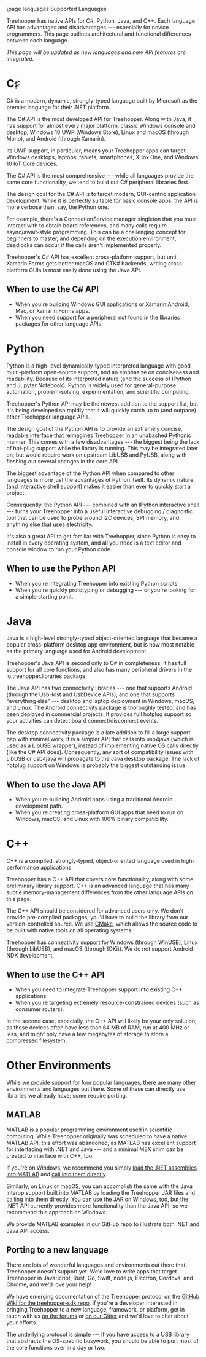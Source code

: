 \page languages Supported Languages

Treehopper has native APIs for C#, Python, Java, and C++. Each language API has advantages and disadvantages --- especially for novice programmers. This page outlines architectural and functional differences between each language.

*This page will be updated as new languages and new API features are integrated.*

# C♯
C# is a modern, dynamic, strongly-typed language built by Microsoft as the premier language for their .NET platform. 

The C# API is the most developed API for Treehopper. Along with Java, it has support for almost every major platform: classic Windows console and desktop, Windows 10 UWP (Windows Store), Linux and macOS (through Mono), and Android (through Xamarin). 

Its UWP support, in particular, means your Treehopper apps can target Windows desktops, laptops, tablets, smartphones, XBox One, and Windows 10 IoT Core devices.

The C# API is the most comprehensive --- while all languages provide the same core functionality, we tend to build out C# peripheral libraries first.

The design goal for the C# API is to target modern, GUI-centric application development. While it is perfectly suitable for basic console apps, the API is more verbose than, say, the Python one.

For example, there's a ConnectionService manager singleton that you must interact with to obtain board references, and many calls require async/await-style programming. This can be a challenging concept for beginners to master, and depending on the execution environment, deadlocks can occur if the calls aren't implemented properly.

Treehopper's C# API has excellent cross-platform support, but until Xamarin.Forms gets better macOS and GTK# backends, writing cross-platform GUIs is most easily done using the Java API.

## When to use the C# API
 - When you're building Windows GUI applications or Xamarin Android, Mac, or Xamarin.Forms apps.
 - When you need support for a peripheral not found in the libraries packages for other language APIs.

# Python
Python is a high-level dynamically-typed interpreted language with good multi-platform open-source support, and an emphasize on conciseness and readability. Because of its interpreted nature (and the success of IPython and Jupyter Notebook), Python is widely used for general-purpose automation, problem-solving, experimentation, and scientific computing.

Treehopper's Python API may be the newest addition to the support list, but it's being developed so rapidly that it will quickly catch up to (and outpace) other Treehopper language APIs.

The design goal of the Python API is to provide an extremely concise, readable interface that reimagines Treehopper in an unabashed Pythonic manner. This comes with a few disadvantages --- the biggest being the lack of hot-plug support while the library is running. This may be integrated later on, but would require work on upstream LibUSB and PyUSB, along with fleshing out several changes in the core API.

The biggest advantage of the Python API when compared to other languages is more just the advantages of Python itself. Its dynamic nature (and interactive shell support) makes it easier than ever to quickly start a project.

Consequently, the Python API --- combined with an IPython interactive shell --- turns your Treehopper into a useful interactive debugging / diagnostic tool that can be used to probe around I2C devices, SPI memory, and anything else that uses electricity.

It's also a great API to get familiar with Treehopper, since Python is easy to install in every operating system, and all you need is a text editor and console window to run your Python code.

## When to use the Python API
 - When you're integrating Treehopper into existing Python scripts.
 - When you're quickly prototyping or debugging --- or you're looking for a simple starting point.

# Java
Java is a high-level strongly-typed object-oriented language that became a popular cross-platform desktop app environment, but is now most notable as the primary language used for Android development.

Treehopper's Java API is second only to C# in completeness; it has full support for all core functions, and also has many peripheral drivers in the io.treehopper.libraries package.

The Java API has two connectivity libraries --- one that supports Android (through the UsbHost and UsbDevice APIs), and one that supports "everything else" --- desktop and laptop deployment in Windows, macOS, and Linux. The Android connectivity package is thoroughly tested, and has been deployed in commercial projects. It provides full hotplug support so your activities can detect board connect/disconnect events.

The desktop connectivity package is a late addition to fill a large support gap with minimal work; it is a simpler API that calls into usb4java (which is used as a LibUSB wrapper), instead of implementing native OS calls directly (like the C# API does). Consequently, any sort of compatibility issues with LibUSB or usb4java will propagate to the Java desktop package. The lack of hotplug support on Windows is probably the biggest outstanding issue.

## When to use the Java API
 - When you're building Android apps using a traditional Android development path.
 - When you're creating cross-platform GUI apps that need to run on Windows, macOS, and Linux with 100% binary compatibility.

# C++
C++ is a compiled, strongly-typed, object-oriented language used in high-performance applications.

Treehopper has a C++ API that covers core functionality, along with some preliminary library support. C++ is an advanced language that has many subtle memory-management differences from the other language APIs on this page.

The C++ API should be considered for advanced users only. We don't provide pre-compiled packages; you'll have to build the library from our version-controlled source. We use [CMake](https://cmake.org/), which allows the source code to be built with native tools on all operating systems.

Treehopper has connectivity support for Windows (through WinUSB), Linux (through LibUSB), and macOS (through IOKit). We do not support Android NDK development.

## When to use the C++ API
 - When you need to integrate Treehopper support into existing C++ applications.
 - When you're targeting extremely resource-constrained devices (such as consumer routers).
 
 In the second case, especially, the C++ API will likely be your only solution, as these devices often have less than 64 MB of RAM, run at 400 MHz or less, and might only have a few megabytes of storage to store a compressed filesystem.


# Other Environments
While we provide support for four popular languages, there are many other environments and languages out there. Some of these can directly use libraries we already have; some require porting. 

## MATLAB
MATLAB is a popular programming environment used in scientific computing. While Treehopper originally was scheduled to have a native MATLAB API, this effort was abandoned, as MATLAB has excellent support for interfacing with .NET and Java --- and a minimal MEX shim can be created to interface with C++, too.

If you're on Windows, we recommend you simply [load the .NET assemblies into MATLAB](https://www.mathworks.com/help/matlab/ref/net.addassembly.html) and [call into them directly](https://www.mathworks.com/help/matlab/matlab_external/using-a-net-object.html).

Similarly, on Linux or macOS, you can accomplish the same with the Java interop support built into MATLAB by loading the Treehopper JAR files and calling into them directly. You can use the JAR on Windows, too, but the .NET API currently provides more functionality than the Java API, so we recommend this approach on Windows.

We provide MATLAB examples in our GitHub repo to illustrate both .NET and Java API access.

## Porting to a new language
There are lots of wonderful languages and environments out there that Treehopper doesn't support yet. We'd love to write apps that target Treehopper in JavaScript, Rust, Go, Swift, node.js, Electron, Cordova, and Chrome, and we'd love your help!

We have emerging documentation of the Treehopper protocol on the [GitHub Wiki for the treehopper-sdk repo](https://github.com/treehopper-electronics/treehopper-sdk/wiki). If you're a developer interested in bringing Treehopper to a new language, framework, or platform, get in touch with us [on the forums](https://community.treehopper.io) or [on our Gitter](https://gitter.im/treehopper-electronics/Lobby) and we'd love to chat about your efforts.

The underlying protocol is simple --- if you have access to a USB library that abstracts the OS-specific busywork, you should be able to port most of the core functions over in a day or two.
